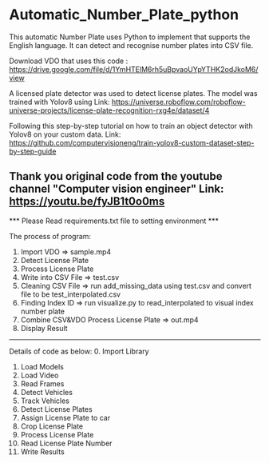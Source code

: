 # Automatic_Number_Plate_python

This automatic Number Plate uses Python to implement that supports the English language.
It can detect and recognise number plates into CSV file.

Download VDO that uses this code : https://drive.google.com/file/d/1YmHTElM6rh5uBpvaoUYpYTHK2odJkoM6/view

A licensed plate detector was used to detect license plates. The model was trained with Yolov8 using
Link: https://universe.roboflow.com/roboflow-universe-projects/license-plate-recognition-rxg4e/dataset/4

Following this step-by-step tutorial on how to train an object detector with Yolov8 on your custom data.
Link: https://github.com/computervisioneng/train-yolov8-custom-dataset-step-by-step-guide

Thank you original code from the youtube channel "Computer vision engineer"
Link: https://youtu.be/fyJB1t0o0ms
---------------------------------------------------

*** Please Read requirements.txt file to setting environment ***

The process of program:
1. Import VDO => sample.mp4
2. Detect License Plate
3. Process License Plate
4. Write into CSV File => test.csv 
5. Cleaning CSV File => run add_missing_data using test.csv  and convert file to be test_interpolated.csv
6. Finding Index ID => run visualize.py to read_interpolated to visual index number plate
7. Combine CSV&VDO Process License Plate => out.mp4
8. Display Result 

---------------------------------------------------
Details of code as below:
0.	Import Library
1.	Load Models
2.	Load Video
3.	Read Frames
4.	Detect Vehicles
5.	Track Vehicles
6.	Detect License Plates
7.	Assign License Plate to car
8.	Crop License Plate
9.	Process License Plate
10.	Read License Plate Number
11.	Write Results
